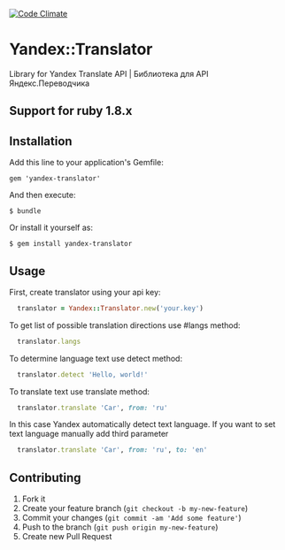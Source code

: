 [![Code Climate](https://codeclimate.com/repos/5255368456b102667402265a/badges/cc0cf62aa85959503fc1/gpa.png)](https://codeclimate.com/repos/5255368456b102667402265a/feed)

# Yandex::Translator

Library for Yandex Translate API | Библиотека для API Яндекс.Переводчика

## Support for ruby 1.8.x


## Installation

Add this line to your application's Gemfile:

    gem 'yandex-translator'

And then execute:

    $ bundle

Or install it yourself as:

    $ gem install yandex-translator

## Usage

First, create translator using your api key:

```ruby
  translator = Yandex::Translator.new('your.key')
```

To get list of possible translation directions use #langs method:

```ruby
  translator.langs
```

To determine language text use detect method:

```ruby
  translator.detect 'Hello, world!'
```
To translate text use translate method:

```ruby
  translator.translate 'Car', from: 'ru'
```

In this case Yandex automatically detect text language.
If you want to set text language manually add third parameter

```ruby
  translator.translate 'Car', from: 'ru', to: 'en'
```

## Contributing

1. Fork it
2. Create your feature branch (`git checkout -b my-new-feature`)
3. Commit your changes (`git commit -am 'Add some feature'`)
4. Push to the branch (`git push origin my-new-feature`)
5. Create new Pull Request
